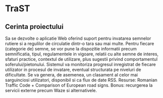 # TraST

## Cerinta proiectului

Sa se dezvolte o aplicatie Web oferind suport pentru invatarea semnelor rutiere si a regulilor de circulatie dintr-o tara sau mai multe. Pentru fiecare (categorie de) semne, se vor pune la dispozitie informatii precum semnificatia, tipul, regulamentele in vigoare, relatii cu alte semne de interes, sfaturi practice, contextul de utilizare, plus sugestii privind comportamentul soferului/pietonului. Sistemul va monitoriza progresul inregistrat de fiecare utilizator in procesul de invatare, eventual structurata pe niveluri de dificultate. Se va genera, de asemenea, un clasament al celor mai sarguinciosi utilizatori, disponibil si ca flux de date RSS. Resurse: Romanian Traffic Code + Comparison of European road signs. Bonus: recurgerea la servicii externe precum Waze si alternativele.